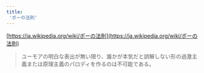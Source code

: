 ```yaml
---
title:
 'ポーの法則'
---
```


[https://ja.wikipedia.org/wiki/ポーの法則](https://ja.wikipedia.org/wiki/ポーの法則)
> ユーモアの明白な表出が無い限り、誰かが本気だと誤解しない形の過激主義または原理主義のパロディを作るのは不可能である。